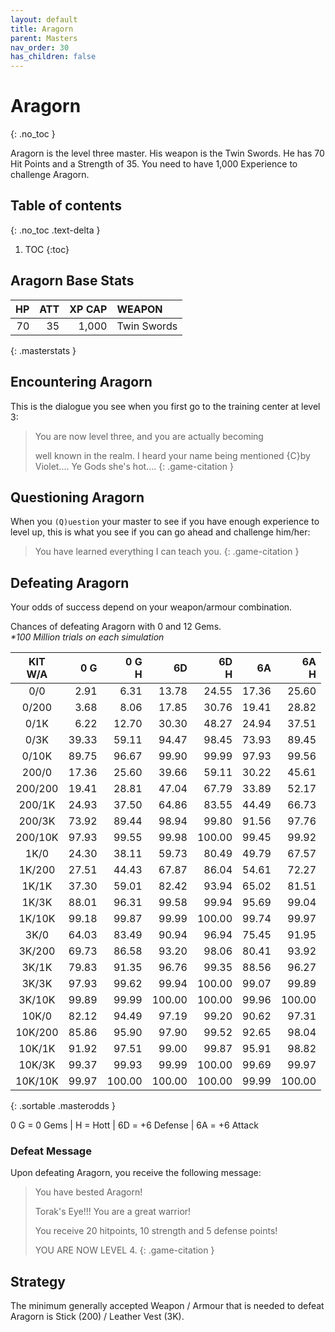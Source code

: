 ```yaml
---
layout: default
title: Aragorn
parent: Masters
nav_order: 30
has_children: false
---
```

# Aragorn
{: .no_toc }

Aragorn is the level three master. His weapon is the Twin Swords. He has 70 Hit Points and a Strength of 35. You need to have 1,000 Experience to challenge Aragorn.

## Table of contents
{: .no_toc .text-delta }

1. TOC
{:toc}

## Aragorn Base Stats

| HP | ATT | XP CAP | WEAPON      | 
|---:|----:|-------:|:------------|
| 70 |  35 |  1,000 | Twin Swords | 
{: .masterstats }
  
## Encountering Aragorn

This is the dialogue you see when you first go to the training center at level 3:

> You are now level three, and you are actually becoming
> 
> well known in the realm. I heard your name being mentioned {C}by Violet.... Ye Gods she's hot....
{: .game-citation }

## Questioning Aragorn

When you `(Q)uestion` your master to see if you have enough experience to level up, this is what you see if you can go ahead and challenge him/her:

> You have learned everything I can teach you.
{: .game-citation }

## Defeating Aragorn

Your odds of success depend on your weapon/armour combination.

Chances of defeating Aragorn with 0 and 12 Gems.<br><span class="oddsinfo">*\*100 Million trials on each simulation*</span>

| KIT<br>W/A | 0 G<br> | 0 G<br>H | 6D<br> | 6D<br>H | 6A<br> | 6A<br>H |
|:----------:|--------:|---------:|-------:|--------:|-------:|--------:|
| 0/0        |    2.91 |     6.31 |  13.78 |   24.55 |  17.36 |   25.60 |
| 0/200      |    3.68 |     8.06 |  17.85 |   30.76 |  19.41 |   28.82 |
| 0/1K       |    6.22 |    12.70 |  30.30 |   48.27 |  24.94 |   37.51 |
| 0/3K       |   39.33 |    59.11 |  94.47 |   98.45 |  73.93 |   89.45 |
| 0/10K      |   89.75 |    96.67 |  99.90 |   99.99 |  97.93 |   99.56 |
| 200/0      |   17.36 |    25.60 |  39.66 |   59.11 |  30.22 |   45.61 |
| 200/200    |   19.41 |    28.81 |  47.04 |   67.79 |  33.89 |   52.17 |
| 200/1K     |   24.93 |    37.50 |  64.86 |   83.55 |  44.49 |   66.73 |
| 200/3K     |   73.92 |    89.44 |  98.94 |   99.80 |  91.56 |   97.76 |
| 200/10K    |   97.93 |    99.55 |  99.98 |  100.00 |  99.45 |   99.92 |
| 1K/0       |   24.30 |    38.11 |  59.73 |   80.49 |  49.79 |   67.57 |
| 1K/200     |   27.51 |    44.43 |  67.87 |   86.04 |  54.61 |   72.27 |
| 1K/1K      |   37.30 |    59.01 |  82.42 |   93.94 |  65.02 |   81.51 |
| 1K/3K      |   88.01 |    96.31 |  99.58 |   99.94 |  95.69 |   99.04 |
| 1K/10K     |   99.18 |    99.87 |  99.99 |  100.00 |  99.74 |   99.97 |
| 3K/0       |   64.03 |    83.49 |  90.94 |   96.94 |  75.45 |   91.95 |
| 3K/200     |   69.73 |    86.58 |  93.20 |   98.06 |  80.41 |   93.92 |
| 3K/1K      |   79.83 |    91.35 |  96.76 |   99.35 |  88.56 |   96.27 |
| 3K/3K      |   97.93 |    99.62 |  99.94 |  100.00 |  99.07 |   99.89 |
| 3K/10K     |   99.89 |    99.99 | 100.00 |  100.00 |  99.96 |  100.00 |
| 10K/0      |   82.12 |    94.49 |  97.19 |   99.20 |  90.62 |   97.31 |
| 10K/200    |   85.86 |    95.90 |  97.90 |   99.52 |  92.65 |   98.04 |
| 10K/1K     |   91.92 |    97.51 |  99.00 |   99.87 |  95.91 |   98.82 |
| 10K/3K     |   99.37 |    99.93 |  99.99 |  100.00 |  99.69 |   99.97 |
| 10K/10K    |   99.97 |   100.00 | 100.00 |  100.00 |  99.99 |  100.00 |
{: .sortable .masterodds }
  
<span class="masteroddsfooter">0 G = 0 Gems | H = Hott | 6D = +6 Defense | 6A = +6 Attack</span>

### Defeat Message

Upon defeating Aragorn, you receive the following message:

> You have bested Aragorn!
> 
> Torak's Eye!!! You are a great warrior!
> 
> You receive 20 hitpoints, 10 strength and 5 defense points!
> 
> YOU ARE NOW LEVEL 4.
{: .game-citation }

## Strategy

The minimum generally accepted Weapon / Armour that is needed to defeat Aragorn is Stick (200) / Leather Vest (3K).
